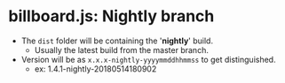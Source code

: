 # billboard.js: Nightly branch

- The `dist` folder will be containing the '**nightly**' build.
   - Usually the latest build from the master branch.
- Version will be as `x.x.x-nightly-yyyymmddhhmmss` to get distinguished.
  - ex: 1.4.1-nightly-20180514180902
  
